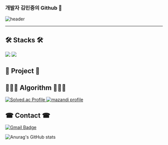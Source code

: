 ### 개발자 김민중의 Github 👋

<!-- info -->
![header](https://capsule-render.vercel.app/api?type=waving&color=auto&height=220&section=header&text=kmj-99&fontSize=60&&fontColor=auto&animation=fadeIn&fontAlignY=50&descAlignY=50&descAlign=62)



------

<h2><b> 🛠 Stacks 🛠 </b></h2>


<p>
  <img src="https://img.shields.io/badge/android-%233DDC84.svg?&style=for-the-badge&logo=android&logoColor=black" />
  <img src="https://img.shields.io/badge/ios-%23000000.svg?&style=for-the-badge&logo=ios&logoColor=white" />

</p>

<div align="center">
  

</div>

<h2><b> 💁 Project 💁 </b></h2>

<h3>
  <h2><b> 🧑🏻‍💻 Algorithm 🧑🏻‍💻 </b></h2>
</h3>

<a href="https://solved.ac/nex1223/" target="_blank">
  <img src="http://mazassumnida.wtf/api/v2/generate_badge?boj=nex1223" alt="Solved.ac Profile">
  <img src="http://mazandi.herokuapp.com/api?handle=jcjin1&theme=warm" alt="mazandi profile">
</a>

<h2><b> ☎ Contact ☎ </b></h2> 

<a>[![Gmail Badge](https://img.shields.io/badge/-Gmail-c14438?style=for-the-badge&logo=Gmail&logoColor=white)](javascript:void(location.href='mailto:write-your-email'))</a>


![Anurag's GitHub stats](https://github-readme-stats.vercel.app/api?username=kmj-99&show_icons=true&theme=radical)
